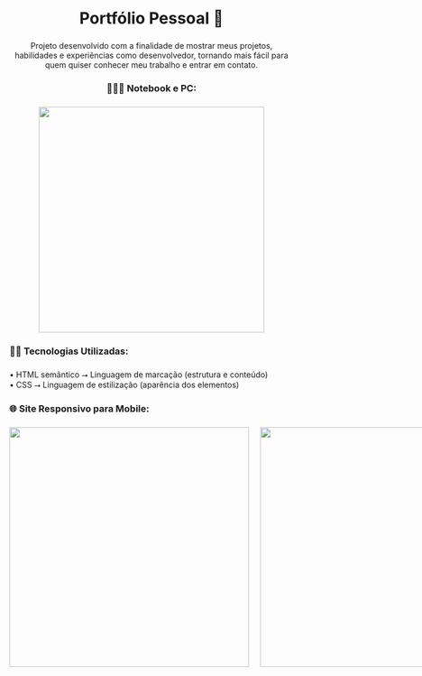 <h1 align="center">Portfólio Pessoal 📱</h1>

###

<p align="center">Projeto desenvolvido com a finalidade de mostrar meus projetos, habilidades e experiências como desenvolvedor, tornando mais fácil para quem quiser conhecer meu trabalho e entrar em contato.</p>

###

<h3 align="center">👨🏻‍💻 Notebook e PC:</h3>

###

<div align="center">
  <img height="400" src="https://i.imgur.com/gQ1Race.png"  />
</div>

###

<h3 align="left">👨‍💻 Tecnologias Utilizadas:</h3>

###

<p align="left">• HTML semântico ⭢ Linguagem de marcação (estrutura e conteúdo)<br>• CSS ⭢ Linguagem de estilização (aparência dos elementos)</p>

###

<h3 align="left">🌐 Site Responsivo para Mobile:</h3>

###

<div align="left" style="display: flex; gap: 20px;">
  <img height="425" src="https://i.imgur.com/8SgtjaB.png" />
  <img height="425" src="https://i.imgur.com/AKAOeoQ.png" />
</div>
